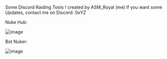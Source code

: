 Some Discord Raiding Tools !
 created by ASM_Royal (me)
 If you want some Updates, contact me on Discord: 0xYZ

Nuke Hub:

![image](https://user-images.githubusercontent.com/89786570/174480645-38941eb2-8f1e-407f-b136-fa1a936c1340.png)

Bot Nuker:

![image](https://user-images.githubusercontent.com/89786570/174480662-07f3e779-cd25-49b7-bab8-8aa6205151a2.png)
